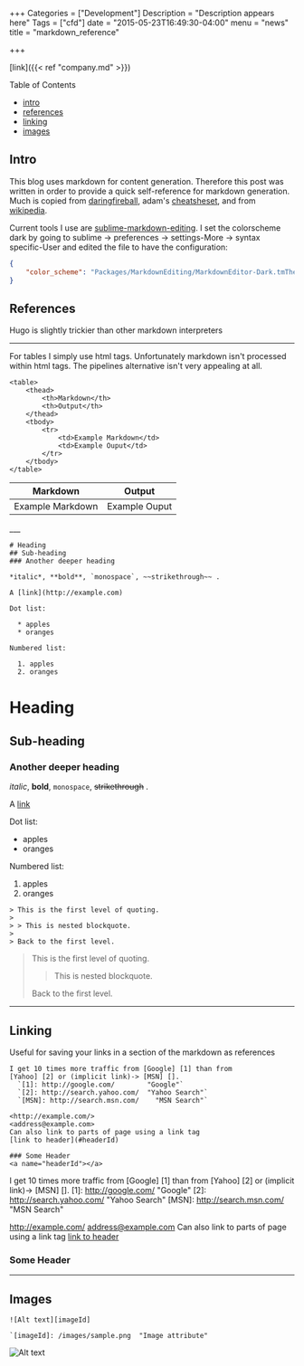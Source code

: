 +++
Categories = ["Development"]
Description = "Description appears here"
Tags = ["cfd"]
date = "2015-05-23T16:49:30-04:00"
menu = "news"
title = "markdown_reference"

+++

[link]({{< ref "company.md" >}})

Table of Contents

* [intro](#intro)
* [references](#references)
* [linking](#linking)
* [images](#images)


<a name="intro"></a>
## Intro
This blog uses markdown for content generation. Therefore this post was written in order to provide a quick self-reference for markdown generation.
Much is copied from [daringfireball](http://daringfireball.net/projects/markdown/syntax), adam's [cheatsheset](https://github.com/adam-p/markdown-here/wiki/Markdown-Cheatsheet), and from [wikipedia](http://en.wikipedia.org/wiki/Markdown). 

Current tools I use are [sublime-markdown-editing](https://github.com/SublimeText-Markdown/MarkdownEditing). I set the colorscheme dark by going to sublime -> preferences -> settings-More -> syntax specific-User and edited the file to have the configuration:
```json
{
    "color_scheme": "Packages/MarkdownEditing/MarkdownEditor-Dark.tmTheme"
}
```

<a name="references"></a>
## References
Hugo is slightly trickier than other markdown interpreters

___
For tables I simply use html tags. Unfortunately markdown isn't processed within html tags. The pipelines alternative isn't very appealing at all.
```
<table>
    <thead>
        <th>Markdown</th>
        <th>Output</th>
    </thead>
    <tbody>
        <tr>
            <td>Example Markdown</td>
            <td>Example Ouput</td>
        </tr>
    </tbody>
</table>
```

<table>
    <thead>
        <th>Markdown</th>
        <th>Output</th>
    </thead>
    <tbody>
        <tr>
            <td>Example Markdown</td>
            <td>Example Ouput</td>
        </tr>
    </tbody>
</table>
___

```
# Heading 
## Sub-heading 
### Another deeper heading
 
*italic*, **bold**, `monospace`, ~~strikethrough~~ .
 
A [link](http://example.com)

Dot list:

  * apples
  * oranges
 
Numbered list:

  1. apples
  2. oranges
```

# Heading 
## Sub-heading 
### Another deeper heading
 
*italic*, **bold**, `monospace`, ~~strikethrough~~ .
 
A [link](http://example.com)

Dot list:

  * apples
  * oranges
 
Numbered list:

  1. apples
  2. oranges
    
```
> This is the first level of quoting.
>
> > This is nested blockquote.
>
> Back to the first level.
```

> This is the first level of quoting.
>
> > This is nested blockquote.
>
> Back to the first level.

___

<a name="linking"></a>
## Linking
Useful for saving your links in a section of the markdown as references
```
I get 10 times more traffic from [Google] [1] than from
[Yahoo] [2] or (implicit link)-> [MSN] [].
  `[1]: http://google.com/        "Google"`
  `[2]: http://search.yahoo.com/  "Yahoo Search"`
  `[MSN]: http://search.msn.com/    "MSN Search"`

<http://example.com/>
<address@example.com>
Can also link to parts of page using a link tag
[link to header](#headerId)

### Some Header
<a name="headerId"></a>
```

I get 10 times more traffic from [Google] [1] than from
[Yahoo] [2] or (implicit link)-> [MSN] [].
[1]: http://google.com/        "Google"
[2]: http://search.yahoo.com/  "Yahoo Search"
[MSN]: http://search.msn.com/    "MSN Search"

<http://example.com/>
<address@example.com>
Can also link to parts of page using a link tag
[link to header](#headerId)

<a name="headerId"></a>
### Some Header

___

<a name="images"></a>
## Images
```
![Alt text][imageId]

`[imageId]: /images/sample.png  "Image attribute"
```
![Alt text][imageId]

[imageId]: /images/sample.png  "Image attribute"
